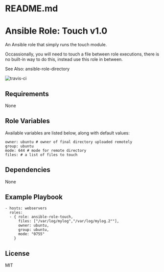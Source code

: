 # README.md

# Ansible Role: Touch v1.0

An Ansible role that simply runs the touch module.

Occassionally, you will need to touch a file between role executions, there is no built-in way to do this, instead use this role in between.

See Also: ansible-role-directory

![travis-ci](https://travis-ci.org/mm0/ansible-role-touch.svg?branch=master)

## Requirements

None 

## Role Variables

Available variables are listed below, along with default values:

    owner: ubuntu # owner of final directory uploaded remotely
    group: ubuntu 
    mode: 644 # mode for remote directory
    files: # a list of files to touch

## Dependencies

None 

## Example Playbook

    - hosts: webservers
      roles:
      - { role: ansible-role-touch,
          files: ["/var/log/mylog","/var/log/mylog.2""],
          owner: ubuntu,
          group: ubuntu,
          mode: "0755"
        }

## License

MIT
